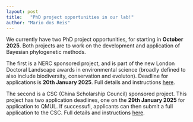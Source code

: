 ```yaml
---
layout: post
title:   "PhD project opportunities in our lab!"
author: "Mario dos Reis"
---
```


We currently have two PhD project opportunities, for starting in **October 2025**. Both projects are to work on the development and application of Bayesian phylogenetic methods.

The first is a NERC sponsored project, and is part of the new London Doctoral Landscape awards in environmental science (broadly defined to also include biodiversity, conservation and evoluton). Deadline for applications is **20th January 2025**. Full details and instructions [here](https://www.trees-dla.ac.uk/projects/integrating-morphology-and-genomes-infer-evolutionary-timescales).

The second is a CSC (China Scholarship Council) sponsored project. This project has two application deadlines, one on the **29th January 2025** for application to QMUL. If successufl, applicants can then submit a full application to the CSC. Full details and instructions [here](https://www.findaphd.com/phds/project/developing-efficient-bayesian-samplers-for-evolutionary-analysis-in-the-tree-of-life/?p176899).